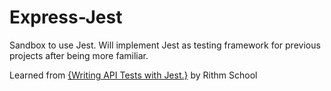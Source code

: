 # Express-Jest
Sandbox to use Jest. Will implement Jest as testing framework for previous projects after being more familiar.

Learned from [{Writing API Tests with Jest.}](https://www.rithmschool.com/courses/intermediate-node-express/api-tests-with-jest) by Rithm School